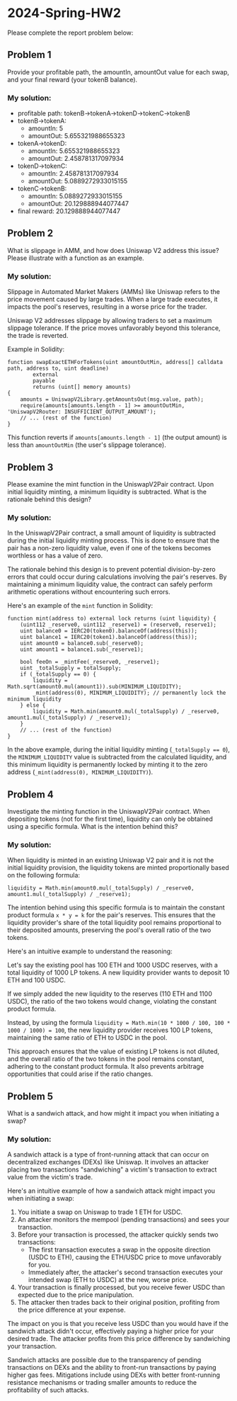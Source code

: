 # 2024-Spring-HW2

Please complete the report problem below:

## Problem 1
Provide your profitable path, the amountIn, amountOut value for each swap, and your final reward (your tokenB balance).

### My solution:
* profitable path: tokenB->tokenA->tokenD->tokenC->tokenB
* tokenB->tokenA:
    * amountIn: 5
    * amountOut: 5.655321988655323
* tokenA->tokenD:
    * amountIn: 5.655321988655323
    * amountOut: 2.458781317097934
* tokenD->tokenC:
    * amountIn: 2.458781317097934
    * amountOut: 5.0889272933015155
* tokenC->tokenB:
    * amountIn: 5.0889272933015155
    * amountOut: 20.129888944077447
* final reward: 20.129888944077447

## Problem 2
What is slippage in AMM, and how does Uniswap V2 address this issue? Please illustrate with a function as an example.

### My solution:
Slippage in Automated Market Makers (AMMs) like Uniswap refers to the price movement caused by large trades. When a large trade executes, it impacts the pool's reserves, resulting in a worse price for the trader.

Uniswap V2 addresses slippage by allowing traders to set a maximum slippage tolerance. If the price moves unfavorably beyond this tolerance, the trade is reverted.

Example in Solidity:

```solidity
function swapExactETHForTokens(uint amountOutMin, address[] calldata path, address to, uint deadline)
        external
        payable
        returns (uint[] memory amounts)
{
    amounts = UniswapV2Library.getAmountsOut(msg.value, path);
    require(amounts[amounts.length - 1] >= amountOutMin, 'UniswapV2Router: INSUFFICIENT_OUTPUT_AMOUNT');
    // ... (rest of the function)
}
```

This function reverts if `amounts[amounts.length - 1]` (the output amount) is less than `amountOutMin` (the user's slippage tolerance).

## Problem 3
Please examine the mint function in the UniswapV2Pair contract. Upon initial liquidity minting, a minimum liquidity is subtracted. What is the rationale behind this design?

### My solution:
In the UniswapV2Pair contract, a small amount of liquidity is subtracted during the initial liquidity minting process. This is done to ensure that the pair has a non-zero liquidity value, even if one of the tokens becomes worthless or has a value of zero.

The rationale behind this design is to prevent potential division-by-zero errors that could occur during calculations involving the pair's reserves. By maintaining a minimum liquidity value, the contract can safely perform arithmetic operations without encountering such errors.

Here's an example of the `mint` function in Solidity:

```solidity
function mint(address to) external lock returns (uint liquidity) {
    (uint112 _reserve0, uint112 _reserve1) = (reserve0, reserve1);
    uint balance0 = IERC20(token0).balanceOf(address(this));
    uint balance1 = IERC20(token1).balanceOf(address(this));
    uint amount0 = balance0.sub(_reserve0);
    uint amount1 = balance1.sub(_reserve1);

    bool feeOn = _mintFee(_reserve0, _reserve1);
    uint _totalSupply = totalSupply;
    if (_totalSupply == 0) {
        liquidity = Math.sqrt(amount0.mul(amount1)).sub(MINIMUM_LIQUIDITY);
        _mint(address(0), MINIMUM_LIQUIDITY); // permanently lock the minimum liquidity
    } else {
        liquidity = Math.min(amount0.mul(_totalSupply) / _reserve0, amount1.mul(_totalSupply) / _reserve1);
    }
    // ... (rest of the function)
}
```

In the above example, during the initial liquidity minting (`_totalSupply == 0`), the `MINIMUM_LIQUIDITY` value is subtracted from the calculated liquidity, and this minimum liquidity is permanently locked by minting it to the zero address (`_mint(address(0), MINIMUM_LIQUIDITY)`).

## Problem 4
Investigate the minting function in the UniswapV2Pair contract. When depositing tokens (not for the first time), liquidity can only be obtained using a specific formula. What is the intention behind this?

### My solution:
When liquidity is minted in an existing Uniswap V2 pair and it is not the initial liquidity provision, the liquidity tokens are minted proportionally based on the following formula:

```solidity
liquidity = Math.min(amount0.mul(_totalSupply) / _reserve0, amount1.mul(_totalSupply) / _reserve1);
```

The intention behind using this specific formula is to maintain the constant product formula `x * y = k` for the pair's reserves. This ensures that the liquidity provider's share of the total liquidity pool remains proportional to their deposited amounts, preserving the pool's overall ratio of the two tokens.

Here's an intuitive example to understand the reasoning:

Let's say the existing pool has 100 ETH and 1000 USDC reserves, with a total liquidity of 1000 LP tokens. A new liquidity provider wants to deposit 10 ETH and 100 USDC.

If we simply added the new liquidity to the reserves (110 ETH and 1100 USDC), the ratio of the two tokens would change, violating the constant product formula.

Instead, by using the formula `liquidity = Math.min(10 * 1000 / 100, 100 * 1000 / 1000) = 100`, the new liquidity provider receives 100 LP tokens, maintaining the same ratio of ETH to USDC in the pool.

This approach ensures that the value of existing LP tokens is not diluted, and the overall ratio of the two tokens in the pool remains constant, adhering to the constant product formula. It also prevents arbitrage opportunities that could arise if the ratio changes.

## Problem 5
What is a sandwich attack, and how might it impact you when initiating a swap?

### My solution:

A sandwich attack is a type of front-running attack that can occur on decentralized exchanges (DEXs) like Uniswap. It involves an attacker placing two transactions "sandwiching" a victim's transaction to extract value from the victim's trade.

Here's an intuitive example of how a sandwich attack might impact you when initiating a swap:

1. You initiate a swap on Uniswap to trade 1 ETH for USDC.
2. An attacker monitors the mempool (pending transactions) and sees your transaction.
3. Before your transaction is processed, the attacker quickly sends two transactions:
    - The first transaction executes a swap in the opposite direction (USDC to ETH), causing the ETH/USDC price to move unfavorably for you.
    - Immediately after, the attacker's second transaction executes your intended swap (ETH to USDC) at the new, worse price.
4. Your transaction is finally processed, but you receive fewer USDC than expected due to the price manipulation.
5. The attacker then trades back to their original position, profiting from the price difference at your expense.

The impact on you is that you receive less USDC than you would have if the sandwich attack didn't occur, effectively paying a higher price for your desired trade. The attacker profits from this price difference by sandwiching your transaction.

Sandwich attacks are possible due to the transparency of pending transactions on DEXs and the ability to front-run transactions by paying higher gas fees. Mitigations include using DEXs with better front-running resistance mechanisms or trading smaller amounts to reduce the profitability of such attacks.
